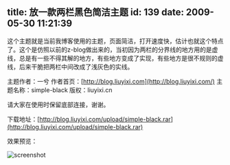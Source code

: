 title: 放一款两栏黑色简洁主题
id: 139
date: 2009-05-30 11:21:39
---

这个主题就是当前我博客使用的主题，页面简洁，打开速度快，估计也就这个特点了。这个是仿照以前的z-blog做出来的，当初因为两栏的分界线的地方用的是虚线，总是有一些不得其解的地方，有些地方变成了实现，有些地方是很不规则的虚线，后来干脆把两栏中间改成了浅灰色的实线。

主题作者：一兮
作者首页：[http://blog.liuyixi.com](http://blog.liuyixi.com/)
主题名称：simple-black
版权：liuyixi.cn

请大家在使用时保留底部连接，谢谢。

下载地址：[http://blog.liuyixi.com/upload/simple-black.rar](http://blog.liuyixi.com/upload/simple-black.rar)

效果预览：

![screenshot](http://blog.liuyixi.com/wp-content/uploads/2009/05/screenshot.png "screenshot")